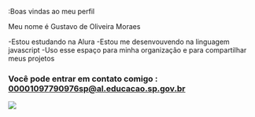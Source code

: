 :Boas vindas ao meu perfil

Meu nome é Gustavo de Oliveira Moraes

-Estou estudando na Alura
-Estou me desenvouvendo na linguagem javascript
-Uso esse espaço para minha organização e para compartilhar meus projetos

### Você pode entrar em contato comigo : 00001097790976sp@al.educacao.sp.gov.br






![](https://media1.tenor.com/m/yq8yDHEMvRkAAAAC/sleep-zzzzz.gif)
